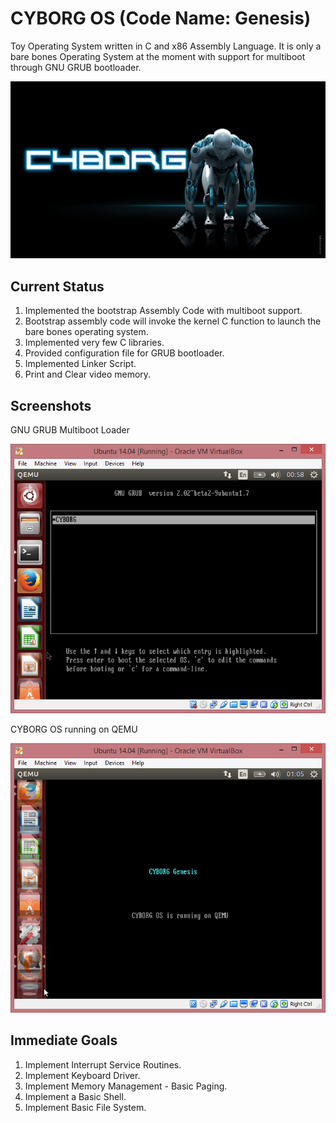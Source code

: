 # CYBORG OS (Code Name: Genesis)
Toy Operating System written in C and x86 Assembly Language. It is only a bare bones Operating System at the moment with support for  multiboot through GNU GRUB bootloader. 

![Cyborg Genesis](https://raw.githubusercontent.com/abhilashkrishnan/cyborg/master/cyborg.png)

## Current Status

1. Implemented the bootstrap Assembly Code with multiboot support.
2. Bootstrap assembly code will invoke the kernel C function to launch the bare bones operating system.
3. Implemented very few C libraries.
4. Provided configuration file for GRUB bootloader.
5. Implemented Linker Script.
6. Print and Clear video memory.

## Screenshots

GNU GRUB Multiboot Loader

![Cyborg Genesis](https://raw.githubusercontent.com/abhilashkrishnan/cyborg/master/grub.png)

CYBORG OS running on QEMU

![Cyborg Genesis](https://raw.githubusercontent.com/abhilashkrishnan/cyborg/master/os.png)

## Immediate Goals

1. Implement Interrupt Service Routines.
2. Implement Keyboard Driver.
3. Implement Memory Management - Basic Paging.
4. Implement a Basic Shell.
5. Implement Basic File System.

